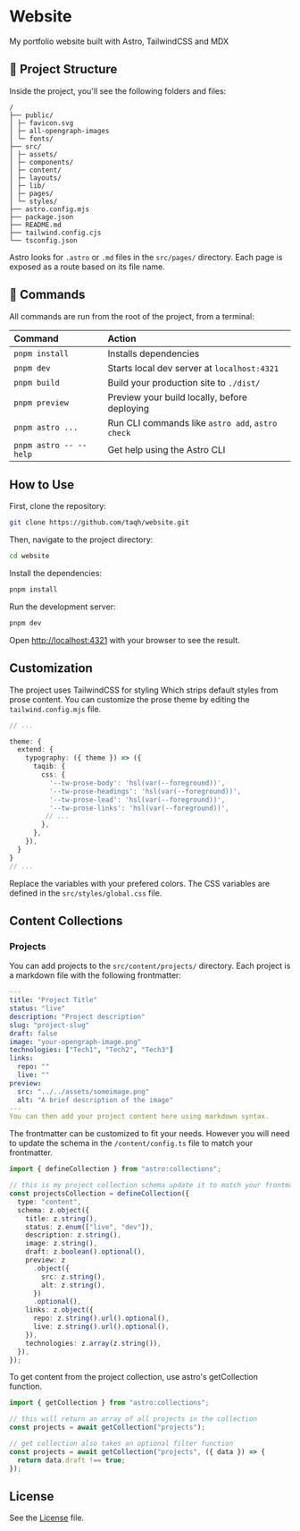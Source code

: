 # Website

My portfolio website built with Astro, TailwindCSS and MDX

## 🚀 Project Structure

Inside the project, you'll see the following folders and files:

```text
/
├── public/
│ ├─ favicon.svg
│ ├─ all-opengraph-images
│ └─ fonts/
├── src/
│ ├─ assets/
│ ├─ components/
│ ├─ content/
│ ├─ layouts/
│ ├─ lib/
│ ├─ pages/
│ └─ styles/
├── astro.config.mjs
├── package.json
├── README.md
├── tailwind.config.cjs
└── tsconfig.json
```

Astro looks for `.astro` or `.md` files in the `src/pages/` directory. Each page is exposed as a route based on its file name.

## 🧞 Commands

All commands are run from the root of the project, from a terminal:

| Command                | Action                                           |
| :--------------------- | :----------------------------------------------- |
| `pnpm install`         | Installs dependencies                            |
| `pnpm dev`             | Starts local dev server at `localhost:4321`      |
| `pnpm build`           | Build your production site to `./dist/`          |
| `pnpm preview`         | Preview your build locally, before deploying     |
| `pnpm astro ...`       | Run CLI commands like `astro add`, `astro check` |
| `pnpm astro -- --help` | Get help using the Astro CLI                     |

## How to Use

First, clone the repository:

```bash
git clone https://github.com/taqh/website.git
```

Then, navigate to the project directory:

```bash
cd website
```

Install the dependencies:

```bash
pnpm install
```

Run the development server:

```bash
pnpm dev
```

Open [http://localhost:4321](http://localhost:4321) with your browser to see the result.

## Customization

The project uses TailwindCSS for styling Which strips default styles from prose content. You can customize the prose theme by editing the `tailwind.config.mjs` file.

```typescript
// ...

theme: {
  extend: {
    typography: ({ theme }) => ({
      taqib: {
        css: {
          '--tw-prose-body': 'hsl(var(--foreground))',
          '--tw-prose-headings': 'hsl(var(--foreground))',
          '--tw-prose-lead': 'hsl(var(--foreground))',
          '--tw-prose-links': 'hsl(var(--foreground))',
         // ...
        },
      },
    }),
  }
}
// ...
```

Replace the variables with your prefered colors. The CSS variables are defined in the `src/styles/global.css` file.

<!-- https://github.com/tailwindlabs/tailwindcss-typography?tab=readme-ov-file#adding-custom-color-themes -->

## Content Collections

### Projects

You can add projects to the `src/content/projects/` directory. Each project is a markdown file with the following frontmatter:

```yaml
---
title: "Project Title"
status: "live"
description: "Project description"
slug: "project-slug"
draft: false
image: "your-opengraph-image.png"
technologies: ["Tech1", "Tech2", "Tech3"]
links:
  repo: ""
  live: ""
preview:
  src: "../../assets/someimage.png"
  alt: "A brief description of the image"
---
You can then add your project content here using markdown syntax.
```

The frontmatter can be customized to fit your needs. However you will need to update the schema in the `/content/config.ts` file to match your frontmatter.

```typescript
import { defineCollection } from "astro:collections";

// this is my project collection schema update it to match your frontmatter
const projectsCollection = defineCollection({
  type: "content",
  schema: z.object({
    title: z.string(),
    status: z.enum(["live", "dev"]),
    description: z.string(),
    image: z.string(),
    draft: z.boolean().optional(), 
    preview: z
      .object({
        src: z.string(),
        alt: z.string(),
      })
      .optional(),
    links: z.object({
      repo: z.string().url().optional(),
      live: z.string().url().optional(),
    }),
    technologies: z.array(z.string()),
  }),
});
```

To get content from the project collection, use astro's getCollection function.

```typescript
import { getCollection } from "astro:collections";

// this will return an array of all projects in the collection
const projects = await getCollection("projects");

// get collection also takes an optional filter function
const projects = await getCollection("projects", ({ data }) => {
  return data.draft !== true;
});
```

## License

See the [License](LICENSE.md) file.

